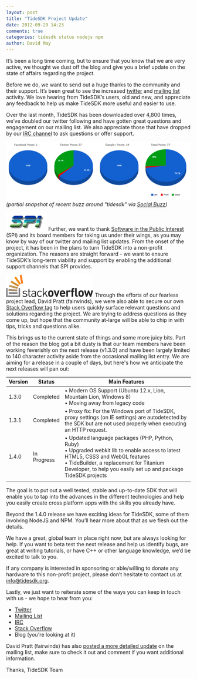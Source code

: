 ```yaml
---
layout: post
title: "TideSDK Project Update"
date: 2012-09-29 14:23
comments: true
categories: tidesdk status nodejs npm
author: David May
---
```


It’s been a long time coming, but to ensure that you know that we are very active, we thought we dust off the blog and give you a brief update on the state of affairs regarding the project.

Before we do, we want to send out a huge thanks to the community and their support. It’s been great to see the increased [twitter](https://twitter.com/i/#!/search/?q=tidesdk) and [mailing list](https://groups.google.com/forum/?fromgroups#!forum/tidesdk) activity. We love hearing from TideSDK’s users, old and new, and appreciate any feedback to help us make TideSDK more useful and easier to use. 

Over the last month, TideSDK has been downloaded over 4,800 times, we’ve doubled our twitter following and have gotten great questions and engagement on our mailing list. We also appreciate those that have dropped by our [IRC channel](irc://chat.freenode.net#tidesdk) to ask questions or offer support.

![TideSDK stats](/images/tidesdk-posts.png) *(partial snapshot of recent buzz around "tidesdk" via [Social Buzz](http://www.social-searcher.com/?ie=UTF-8&oe=UTF-8&gplng=&twloc=&fbctr=&q5mul=&q5min=&q5xct=&ntw=&psttyp=&embd=&fblike=&twretwt=&gpplsone=&gpreshr=&q5=tidesdk))*

![Software in the Public Interest](/images/spi-logo.png) Further, we want to thank [Software in the Public Interest](http://www.spi-inc.org/) (SPI) and its board members for taking us under their wings, as you may know by way of our twitter and mailing list updates. From the onset of the project, it has been in the plans to turn TideSDK into a non-profit organization. The reasons are straight forward - we want to ensure TideSDK’s long-term viability and support by enabling the additional support channels that SPI provides.


![Stack Overlow](/images/so-logo.png) Through the efforts of our fearless project lead, David Pratt (fairwinds), we were also able to secure our own [Stack Overflow tag](http://stackoverflow.com/questions/tagged/tidesdk) to help users quickly surface relevant questions and solutions regarding the project. We are trying to address questions as they come up, but hope that the community at-large will be able to chip in with tips, tricks and questions alike.

This brings us to the current state of things and some more juicy bits. Part of the reason the blog got a bit dusty is that our team members have been working feverishly on the next release (v1.3.0) and have been largely limited to 140 character activity aside from the occasional mailing list entry. We are aiming for a release in a couple of days, but here's how we anticipate the next releases will pan out:

<table>
	<thead>
		<tr>
			<th width="10%">Version</th>
			<th width="15%">Status</th>
			<th width="75%">Main Features</th>
		</tr>
	</thead>
	<tbody>
		<tr>
			<td>1.3.0</td>
			<td>Completed</td>
			<td>&bull; Modern OS Support (Ubuntu 12.x, Lion, Mountain Lion, Windows 8)<br />&bull; Moving away from legacy code
			</td>
		</tr>
		<tr>
			<td>1.3.1</td>
			<td>Completed</td>
			<td>&bull; Proxy fix: For the Windows port of TideSDK, proxy settings (on IE settings) are auto­detected by the SDK but are not used properly when executing an HTTP request.
			</td>
		</tr>
		<tr>
			<td>1.4.0</td>
			<td>In Progress</td>
			<td>&bull; Updated language packages (PHP, Python, Ruby)<br />&bull; Upgraded webkit lib to enable access to latest HTML5, CSS3 and WebGL features<br />&bull; TideBuilder, a replacement for Titanium Developer, to help you easily set up and package TideSDK projects
			</td>
		</tr>
		<tr>
			<td colspan="3">
			</td>
		</tr>
	</tbody>
</table>

The goal is to put out a well tested, stable and up-to-date SDK that will enable you to tap into the advances in the different technologies and help you easily create cross platform apps with the skills you already have.

Beyond the 1.4.0 release we have exciting ideas for TideSDK, some of them involving NodeJS and NPM. You’ll hear more about that as we flesh out the details.

We have a great, global team in place right now, but are always looking for help. If you want to beta test the next release and help us identify bugs, are great at writing tutorials, or have C++ or other language knowledge, we’d be excited to talk to you.

If any company is interested in sponsoring or able/willing to donate any hardware to this non-profit project, please don’t hesitate to contact us at [info@tidesdk.org](mailto:info@tidesdk.org).

Lastly, we just want to reiterate some of the ways you can keep in touch with us - we hope to hear from you:

* [Twitter](https://twitter.com/tidesdk)
* [Mailing List](https://groups.google.com/forum/?fromgroups#!forum/tidesdk)
* [IRC](irc://chat.freenode.net#tidesdk)
* [Stack Overflow](http://stackoverflow.com/questions/tagged/tidesdk)
* Blog (you're looking at it)

David Pratt (fairwinds) has also [posted a more detailed update](https://groups.google.com/d/topic/tidesdk/HhqR3Ba66xk/discussion) on the mailing list, make sure to check it out and comment if you want additional information.

Thanks,
TideSDK Team